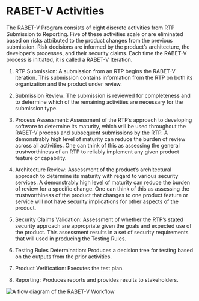 # RABET-V Activities

The RABET-V Program consists of eight discrete activities from RTP Submission to Reporting. Five of these activities scale or are eliminated based on risks attributed to the product changes from the previous submission. Risk decisions are informed by the product’s architecture, the developer’s processes, and their security claims. Each time the RABET-V process is initiated, it is called a RABET-V Iteration.

1.  RTP Submission: A submission from an RTP begins the RABET-V iteration. This submission contains information from the RTP on both its organization and the product under review.

1.  Submission Review: The submission is reviewed for completeness and to determine which of the remaining activities are necessary for the submission type.

1.  Process Assessment: Assessment of the RTP’s approach to developing software to determine its maturity, which will be used throughout the RABET-V process and subsequent submissions by the RTP. A demonstrably high level of maturity can reduce the burden of review across all activities. One can think of this as assessing the general trustworthiness of an RTP to reliably implement any given product feature or capability.

1.  Architecture Review: Assessment of the product’s architectural approach to determine its maturity with regard to various security services. A demonstrably high level of maturity can reduce the burden of review for a specific change. One can think of this as assessing the trustworthiness of the product that changes to one product feature or service will not have security implications for other aspects of the product.

1.  Security Claims Validation: Assessment of whether the RTP’s stated security approach are appropriate given the goals and expected use of the product. This assessment results in a set of security requirements that will used in producing the Testing Rules.

1.  Testing Rules Determination: Produces a decision tree for testing based on the outputs from the prior activities.

1.  Product Verification: Executes the test plan.

1.  Reporting: Produces reports and provides results to stakeholders.

![A flow diagram of the RABET-V Workflow](media/election_verification_proc_model-2020-0115.png)
